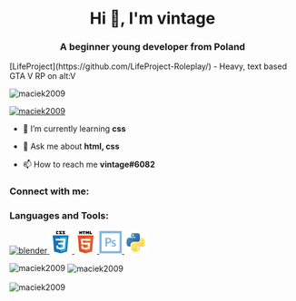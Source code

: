 <h1 align="center">Hi 👋, I'm vintage</h1>
<h3 align="center">A beginner young developer from Poland</h3>
[LifeProject](https://github.com/LifeProject-Roleplay/) - Heavy, text based GTA V RP on alt:V
<p align="left"> <img src="https://komarev.com/ghpvc/?username=maciek2009&label=Profile%20views&color=0e75b6&style=flat" alt="maciek2009" /> </p>

<p align="left"> <a href="https://github.com/ryo-ma/github-profile-trophy"><img src="https://github-profile-trophy.vercel.app/?username=maciek2009" alt="maciek2009" /></a> </p>

- 🌱 I’m currently learning **css**

- 💬 Ask me about **html, css**

- 📫 How to reach me **vintage#6082**

<h3 align="left">Connect with me:</h3>
<p align="left">
</p>

<h3 align="left">Languages and Tools:</h3>
<p align="left"> <a href="https://www.blender.org/" target="_blank" rel="noreferrer"> <img src="https://download.blender.org/branding/community/blender_community_badge_white.svg" alt="blender" width="40" height="40"/> </a> <a href="https://www.w3schools.com/css/" target="_blank" rel="noreferrer"> <img src="https://raw.githubusercontent.com/devicons/devicon/master/icons/css3/css3-original-wordmark.svg" alt="css3" width="40" height="40"/> </a> <a href="https://www.w3.org/html/" target="_blank" rel="noreferrer"> <img src="https://raw.githubusercontent.com/devicons/devicon/master/icons/html5/html5-original-wordmark.svg" alt="html5" width="40" height="40"/> </a> <a href="https://www.photoshop.com/en" target="_blank" rel="noreferrer"> <img src="https://raw.githubusercontent.com/devicons/devicon/master/icons/photoshop/photoshop-line.svg" alt="photoshop" width="40" height="40"/> </a> <a href="https://www.python.org" target="_blank" rel="noreferrer"> <img src="https://raw.githubusercontent.com/devicons/devicon/master/icons/python/python-original.svg" alt="python" width="40" height="40"/> </a> </p>

<p><img align="left" src="https://github-readme-stats.vercel.app/api/top-langs?username=maciek2009&show_icons=true&locale=en&layout=compact" alt="maciek2009" /></p>

<p>&nbsp;<img align="center" src="https://github-readme-stats.vercel.app/api?username=maciek2009&show_icons=true&locale=en" alt="maciek2009" /></p>

<p><img align="center" src="https://github-readme-streak-stats.herokuapp.com/?user=maciek2009&" alt="maciek2009" /></p>
